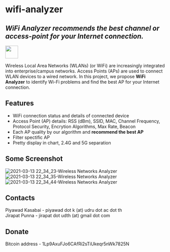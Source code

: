 # wifi-analyzer
## _WiFi Analyzer recommends the best channel or access-point for your Internet connection._
[<img src="https://csit.udru.ac.th/wp-content/uploads/2020/08/cropped-Untitled-2-2.png" width="40" height="40">](https://csit.udru.ac.th/)

Wireless Local Area Networks (WLANs) (or WiFi) are increasingly integrated into enterprise/campus networks. Access Points (APs) are used to connect WLAN devices to a wired network. In this project, we propose **WiFi Analyzer** to identify Wi-Fi problems and find the best AP for your Internet connection.

## Features

- WiFi connection status and details of connected device 
- Access Point (AP) details: RSS (dBm), SSID, MAC, Channel Frequency, Protocol Security, Encrytion Algorithms, Max Rate, Beacon 
- Each AP quality by our algorithm and **recommend the best AP**
- Filter spectific AP
- Pretty display in chart, 2.4G and 5G separation

## Some Screenshot
![2021-03-13 22_34_23-Wireless Networks Analyzer](https://user-images.githubusercontent.com/42693110/111323177-33fa6480-869c-11eb-9c5c-e3a4e9284429.png)
![2021-03-13 22_34_35-Wireless Networks Analyzer](https://user-images.githubusercontent.com/42693110/111323259-45dc0780-869c-11eb-9aa0-28b96bdfe57e.png)
![2021-03-13 22_34_44-Wireless Networks Analyzer](https://user-images.githubusercontent.com/42693110/111323339-5d1af500-869c-11eb-8ca8-d225f8071ba8.png)

## Contacts
 Piyawad Kasabai - piyawad dot k (at) udru dot ac dot th  
 Jirapat Punna   - jirapat dot udth (at) gmail dot com
 
## Donate
Bitcoin address - 1Lp9AxuFJo6CAfRi2sTiUkeqr5nWk7825N
